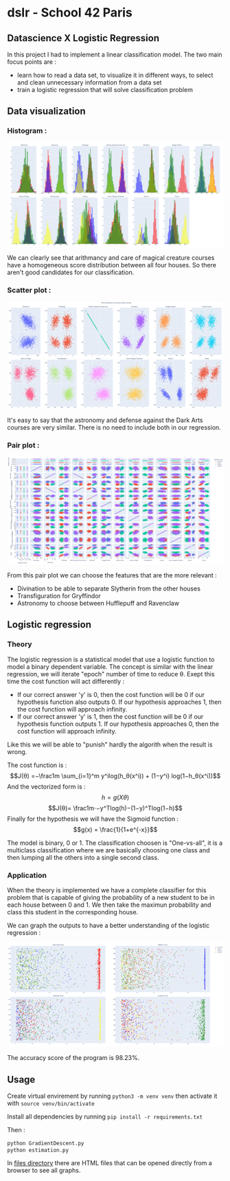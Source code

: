 # dslr - School 42 Paris

## Datascience X Logistic Regression  

In this project I had to implement a linear classification model.
The two main focus points are :
- learn how to read a data set, to visualize it in different ways, to select and clean unnecessary information from a data set
- train a logistic regression that will solve classification problem

## Data visualization

### Histogram : 
![](graphs/histogram.png)

We can clearly see that arithmancy and care of magical creature courses have a homogeneous score distribution between all four houses. So there aren't good candidates for our classification.

### Scatter plot :
![](graphs/scatter_plot.png)

It's easy to say that the astronomy and defense against the Dark Arts courses are very similar. There is no need to include both in our regression.


### Pair plot :
![](graphs/pair_plot.png)

From this pair plot we can choose the features that are the more relevant :
- Divination to be able to separate Slytherin from the other houses
- Transfiguration for Gryffindor
- Astronomy to choose between Hufflepuff and Ravenclaw

## Logistic regression

### Theory

The logistic regression is a statistical model that use a logistic function to model a binary dependent variable. The concept is similar with the linear regression, we will iterate "epoch" number of time to reduce θ. Exept this time the cost function will act differently :
- If our correct answer 'y' is 0, then the cost function will be 0 if our hypothesis function also outputs 0. If our hypothesis approaches 1, then the cost function will approach infinity.
- If our correct answer 'y' is 1, then the cost function will be 0 if our hypothesis function outputs 1. If our hypothesis approaches 0, then the cost function will approach infinity.

Like this we will be able to "punish" hardly the algorith when the result is wrong.

The cost function is :
$$J(θ) =−\frac1m \sum_{i=1}^m y^ilog(h_θ(x^i)) + (1−y^i) log(1−h_θ(x^i))$$
And the vectorized form is :
$$h=g(Xθ)$$
$$J(θ)= \frac1m⋅−y^Tlog⁡(h)−(1−y)^Tlog⁡(1−h)$$
Finally for the hypothesis we will have the Sigmoid function :
$$g(x) = \frac{1}{1+e^{-x}}$$

The model is binary, 0 or 1. The classification choosen is "One-vs-all", it is a multiclass classification where we are basically choosing one class and then lumping all the others into a single second class.

### Application

When the theory is implemented we have a complete classifier for this problem that is capable of giving the probability of a new student to be in each house between 0 and 1. We then take the maximun probability and class this student in the corresponding house. 

We can graph the outputs to have a better understanding of the logistic regression :

![](graphs/results.png)

The accuracy score of the program is 98.23%.

## Usage

Create virtual envirement by running `python3 -m venv venv` then activate it with `source venv/bin/activate`  

Install all dependencies by running `pip install -r requirements.txt`  

Then :
```
python GradientDescent.py
python estimation.py
```
In [files directory](files/) there are HTML files that can be opened directly from a browser to see all graphs.
